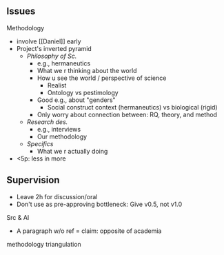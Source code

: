 ## Issues
Methodology
- involve [[Daniel]] early
- Project's inverted pyramid
	- *Philosophy of Sc.*
		- e.g., hermaneutics
		- What we r thinking about the world
		- How u see the world / perspective of science
			- Realist
			- Ontology vs pestimology
		- Good e.g., about "genders"
			- Social construct context (hermaneutics) vs biological (rigid)
		- Only worry about connection between: RQ, theory, and method
	- *Research des.*
		- e.g., interviews
		- Our methodology
	- *Specifics*
		- What we r actually doing
- <5p: less in more

## Supervision
- Leave 2h for discussion/oral
- Don't use as pre-approving bottleneck: Give v0.5, not v1.0

Src & AI
- A paragraph w/o ref = claim: opposite of academia

methodology triangulation
